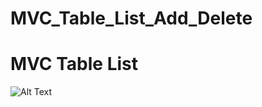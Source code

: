 # MVC_Table_List_Add_Delete

<h1>MVC Table List</h1>

![Alt Text](https://media.giphy.com/media/v1.Y2lkPTc5MGI3NjExc3RkNmVjMXhnd3psZjBsd2wyZXJmNmhrOGM2cWV1M29yZGtqczYxZyZlcD12MV9pbnRlcm5hbF9naWZfYnlfaWQmY3Q9Zw/1iid8egwUbi3Evp5FM/giphy.gif)

